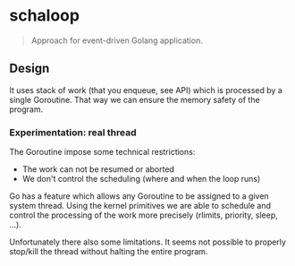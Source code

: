 # schaloop

> Approach for event-driven Golang application.

## Design

It uses stack of work (that you enqueue, see API) which is processed by a single Goroutine. That way we can ensure the memory safety of the program.

### Experimentation: real thread

The Goroutine impose some technical restrictions:
- The work can not be resumed or aborted
- We don't control the scheduling (where and when the loop runs)

Go has a feature which allows any Goroutine to be assigned to a given system thread. Using the kernel primitives we are able to schedule and control the processing of the work more precisely (rlimits, priority, sleep, ...).

Unfortunately there also some limitations. It seems not possible to properly stop/kill the thread without halting the entire program.
